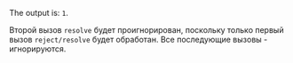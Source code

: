 The output is: `1`.

Второй вызов `resolve` будет проигнорирован, поскольку только первый вызов `reject/resolve` будет обработан. Все последующие вызовы - игнорируются.
